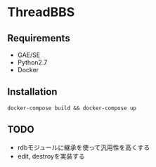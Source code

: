 # ThreadBBS
## Requirements
* GAE/SE
* Python2.7
* Docker

## Installation
```
docker-compose build && docker-compose up
```

## TODO
* rdbモジュールに継承を使って汎用性を高くする
* edit, destroyを実装する
